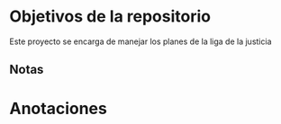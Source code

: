 # Objetivos de la repositorio

Este proyecto se encarga de manejar los planes de la liga de la justicia


## Notas

# Anotaciones
